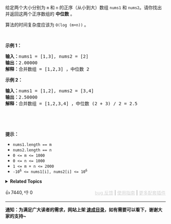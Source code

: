 <p>给定两个大小分别为 <code>m</code> 和 <code>n</code> 的正序（从小到大）数组&nbsp;<code>nums1</code> 和&nbsp;<code>nums2</code>。请你找出并返回这两个正序数组的 <strong>中位数</strong> 。</p>

<p>算法的时间复杂度应该为 <code>O(log (m+n))</code> 。</p>

<p>&nbsp;</p>

<p><strong>示例 1：</strong></p>

<pre>
<strong>输入：</strong>nums1 = [1,3], nums2 = [2]
<strong>输出：</strong>2.00000
<strong>解释：</strong>合并数组 = [1,2,3] ，中位数 2
</pre>

<p><strong>示例 2：</strong></p>

<pre>
<strong>输入：</strong>nums1 = [1,2], nums2 = [3,4]
<strong>输出：</strong>2.50000
<strong>解释：</strong>合并数组 = [1,2,3,4] ，中位数 (2 + 3) / 2 = 2.5
</pre>

<p>&nbsp;</p>

<p>&nbsp;</p>

<p><strong>提示：</strong></p>

<ul> 
 <li><code>nums1.length == m</code></li> 
 <li><code>nums2.length == n</code></li> 
 <li><code>0 &lt;= m &lt;= 1000</code></li> 
 <li><code>0 &lt;= n &lt;= 1000</code></li> 
 <li><code>1 &lt;= m + n &lt;= 2000</code></li> 
 <li><code>-10<sup>6</sup> &lt;= nums1[i], nums2[i] &lt;= 10<sup>6</sup></code></li> 
</ul>

<details><summary><strong>Related Topics</strong></summary>数组 | 二分查找 | 分治</details><br>

<div>👍 7440, 👎 0<span style='float: right;'><span style='color: gray;'><a href='https://github.com/labuladong/fucking-algorithm/issues' target='_blank' style='color: lightgray;text-decoration: underline;'>bug 反馈</a> | <a href='https://labuladong.online/algo/fname.html?fname=jb插件简介' target='_blank' style='color: lightgray;text-decoration: underline;'>使用指南</a> | <a href='https://labuladong.online/algo/' target='_blank' style='color: lightgray;text-decoration: underline;'>更多配套插件</a></span></span></div>

<div id="labuladong"><hr>

**通知：为满足广大读者的需求，网站上架 [速成目录](https://labuladong.online/algo/intro/quick-learning-plan/)，如有需要可以看下，谢谢大家的支持~**

</div>

